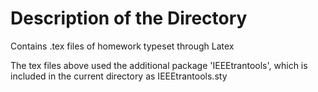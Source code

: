 # Description of the Directory

Contains .tex files of homework typeset through Latex

The tex files above used the additional package 'IEEEtrantools', which is included in the current directory as IEEEtrantools.sty


